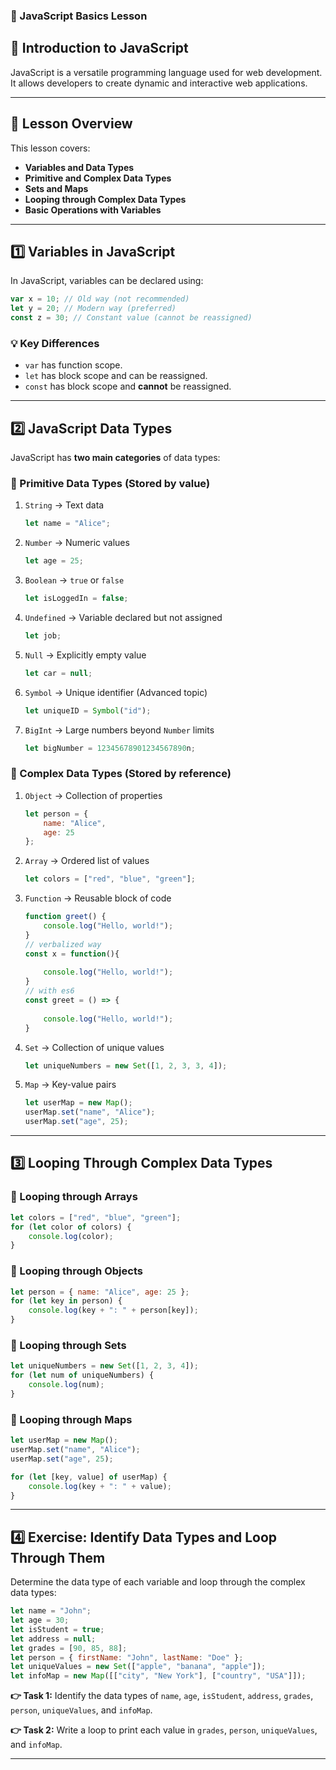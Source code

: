 ### **📘 JavaScript Basics Lesson**

## **🚀 Introduction to JavaScript**
JavaScript is a versatile programming language used for web development. It allows developers to create dynamic and interactive web applications.

---

## **📝 Lesson Overview**
This lesson covers:
- **Variables and Data Types**
- **Primitive and Complex Data Types**
- **Sets and Maps**
- **Looping through Complex Data Types**
- **Basic Operations with Variables**

---

## **1️⃣ Variables in JavaScript**
In JavaScript, variables can be declared using:

```javascript
var x = 10; // Old way (not recommended)
let y = 20; // Modern way (preferred)
const z = 30; // Constant value (cannot be reassigned)
```

### **💡 Key Differences**
- `var` has function scope.
- `let` has block scope and can be reassigned.
- `const` has block scope and **cannot** be reassigned.

---

## **2️⃣ JavaScript Data Types**
JavaScript has **two main categories** of data types:

### **🔹 Primitive Data Types** (Stored by value)
1. `String` → Text data
   ```javascript
   let name = "Alice";
   ```
2. `Number` → Numeric values
   ```javascript
   let age = 25;
   ```
3. `Boolean` → `true` or `false`
   ```javascript
   let isLoggedIn = false;
   ```
4. `Undefined` → Variable declared but not assigned
   ```javascript
   let job;
   ```
5. `Null` → Explicitly empty value
   ```javascript
   let car = null;
   ```
6. `Symbol` → Unique identifier (Advanced topic)
   ```javascript
   let uniqueID = Symbol("id");
   ```
7. `BigInt` → Large numbers beyond `Number` limits
   ```javascript
   let bigNumber = 12345678901234567890n;
   ```

### **🔹 Complex Data Types** (Stored by reference)
1. `Object` → Collection of properties
   ```javascript
   let person = {
       name: "Alice",
       age: 25
   };
   ```
2. `Array` → Ordered list of values
   ```javascript
   let colors = ["red", "blue", "green"];
   ```
3. `Function` → Reusable block of code
   ```javascript
   function greet() {
       console.log("Hello, world!");
   }
   // verbalized way
   const x = function(){
      
       console.log("Hello, world!");
   }
   // with es6
   const greet = () => {
      
       console.log("Hello, world!");
   }
   ```
4. `Set` → Collection of unique values
   ```javascript
   let uniqueNumbers = new Set([1, 2, 3, 3, 4]);
   ```
5. `Map` → Key-value pairs
   ```javascript
   let userMap = new Map();
   userMap.set("name", "Alice");
   userMap.set("age", 25);
   ```

---

## **3️⃣ Looping Through Complex Data Types**

### **🔹 Looping through Arrays**
```javascript
let colors = ["red", "blue", "green"];
for (let color of colors) {
    console.log(color);
}
```

### **🔹 Looping through Objects**
```javascript
let person = { name: "Alice", age: 25 };
for (let key in person) {
    console.log(key + ": " + person[key]);
}
```

### **🔹 Looping through Sets**
```javascript
let uniqueNumbers = new Set([1, 2, 3, 4]);
for (let num of uniqueNumbers) {
    console.log(num);
}
```

### **🔹 Looping through Maps**
```javascript
let userMap = new Map();
userMap.set("name", "Alice");
userMap.set("age", 25);

for (let [key, value] of userMap) {
    console.log(key + ": " + value);
}
```

---

## **4️⃣ Exercise: Identify Data Types and Loop Through Them**
Determine the data type of each variable and loop through the complex data types:

```javascript
let name = "John";
let age = 30;
let isStudent = true;
let address = null;
let grades = [90, 85, 88];
let person = { firstName: "John", lastName: "Doe" };
let uniqueValues = new Set(["apple", "banana", "apple"]);
let infoMap = new Map([["city", "New York"], ["country", "USA"]]);
```

**👉 Task 1:** Identify the data types of `name`, `age`, `isStudent`, `address`, `grades`, `person`, `uniqueValues`, and `infoMap`.

**👉 Task 2:** Write a loop to print each value in `grades`, `person`, `uniqueValues`, and `infoMap`.

---
